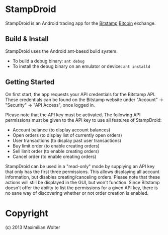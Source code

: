 # StampDroid

StampDroid is an Android trading app for the [Bitstamp](https://www.bistamp.net) [Bitcoin](http://www.bitcoin.org) exchange.

## Build & Install

StampDroid uses the Android ant-baesd build system.

* To build a debug binary: `ant debug`
* To install the debug binary on an emulator or device: `ant installd`

## Getting Started

On first start, the app requests your API credentials for the Bitstamp API.
These credentials can be found on the Bitstamp website under "Account" -> "Security" -> "API Access", once logged in.

Please note that the API key must be activated. The following API permissions must be given to the API key to use all features of StampDroid:

* Account balance (to display account balances)
* Open orders (to display list of currently open orders)
* User transactions (to display past user transactions)
* Buy limit order (to enable creating orders)
* Sell limit order (to enable creating orders)
* Cancel order (to enable creating orders)

StampDroid can be used in a "read-only" mode by supplying an API key that only has the first three permissions. This allows displaying all account information, but disables creating/canceling orders. Please note that these actions will still be displayed in the GUI, but won't function. Since Bitstamp doesn't offer the ability to list the permissions for a given API key, there is no sane way of discovering whether or not order creation is enabled.

# Copyright
(c) 2013 Maximilian Wolter